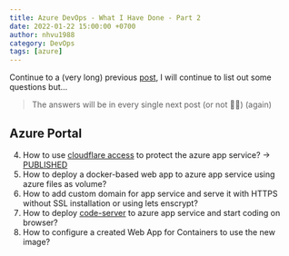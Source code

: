 ```yaml
---
title: Azure DevOps - What I Have Done - Part 2
date: 2022-01-22 15:00:00 +0700
author: nhvu1988
category: DevOps
tags: [azure]
---
```


Continue to a (very long) previous [post](/posts/azure-devops-what-i-have-done), I will continue to list out some questions but...

> The answers will be in every single next post (or not 🤦‍♂️) (again)

## Azure Portal

4. How to use [cloudflare access](https://www.cloudflare.com/teams/access/) to protect the azure app service? -> [PUBLISHED](/posts/how-to-use-cloudflare-access-to-protect-azure-web-app)
5. How to deploy a docker-based web app to azure app service using azure files as volume?
6. How to add custom domain for app service and serve it with HTTPS without SSL installation or using lets enscrypt?
7. How to deploy [code-server](https://github.com/linuxserver/docker-code-server) to azure app service and start coding on browser?
8. How to configure a created Web App for Containers to use the new image?
